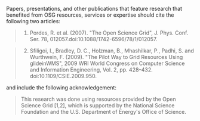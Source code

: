 [title]:- "Acknowledging the Open Science Grid"

Papers, presentations, and other publications that feature research that benefited from OSG resources, services or expertise should cite the following two articles:

> 1) Pordes, R. et al. (2007). "The Open Science Grid", J. Phys. Conf. Ser. 78, 012057.doi:10.1088/1742-6596/78/1/012057.

> 2) Sfiligoi, I., Bradley, D. C., Holzman, B., Mhashilkar, P., Padhi, S. and Wurthwein, F. (2009). "The Pilot Way to Grid Resources Using glideinWMS", 2009 WRI World Congress on Computer Science and Information Engineering, Vol. 2, pp. 428–432. doi:10.1109/CSIE.2009.950.
 
 and include the following acknowledgement:
 
> This research was done using resources provided by the Open Science Grid [1,2], which is supported by the National Science Foundation and the U.S. Department of Energy's Office of Science.
